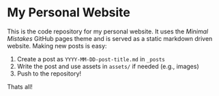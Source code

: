 # My Personal Website

This is the code repository for my personal website. It uses the *Minimal Mistakes*
GitHub pages theme and is served as a static markdown driven website. Making new 
posts is easy:

1. Create a post as `YYYY-MM-DD-post-title.md` in `_posts`
2. Write the post and use assets in `assets/` if needed (e.g., images)
3. Push to the repository!

Thats all!
